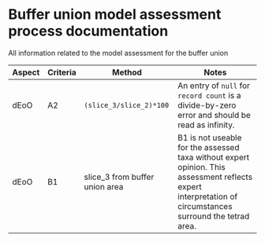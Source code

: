 # Buffer union model assessment process documentation
All information related to the model assessment for the buffer union

| Aspect | Criteria | Method | Notes |
|---|---|---|---|
| dEoO | A2 | `(slice_3/slice_2)*100` | An entry of `null` for `record count` is a divide-by-zero error and should be read as infinity.|
| dEoO | B1 | slice_3 from buffer union area | B1 is not useable for the assessed taxa without expert opinion. This assessment reflects expert interpretation of circumstances surround the tetrad area. |